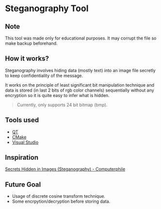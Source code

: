 # Steganography Tool

## Note
This tool was made only for educational purposes. It may corrupt the file so make backup beforehand.

## How it works?
Steganography involves hiding data (mostly text) into an image file secretly to keep confidentiality of the message.

It works on the principle of least significant bit manipulation technique and data is stored (in last 2 bits of rgb color channels) sequentially without any encryption so it is quite easy to infer what is hidden.

> Currently, only supports 24 bit bitmap (bmp).

## Tools used
- [QT](https://www.qt.io/)
- [CMake](https://cmake.org/)
- [Visual Studio](https://visualstudio.microsoft.com/)

## Inspiration
[Secrets Hidden in Images (Steganography) - Computerphile](https://www.youtube.com/watch?v=TWEXCYQKyDc)

## Future Goal
- Usage of discrete cosine transform technique.
- Some encrpytion/decryption before storing data.